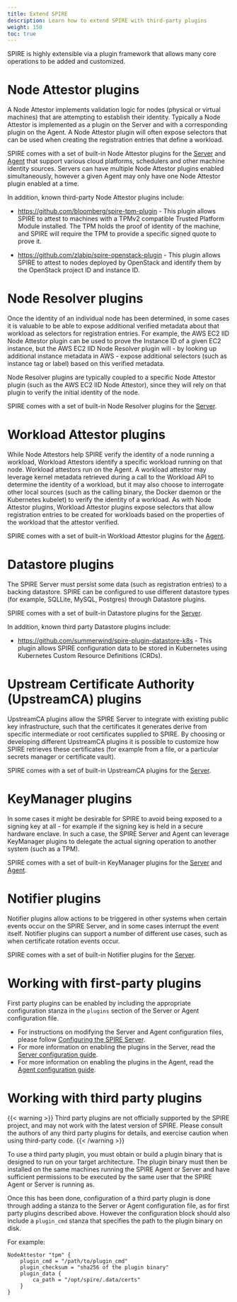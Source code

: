 ```yaml
---
title: Extend SPIRE
description: Learn how to extend SPIRE with third-party plugins
weight: 150
toc: true
---
```


SPIRE is highly extensible via a plugin framework that allows many core operations to be added and customized.

# Node Attestor plugins

A Node Attestor implements validation logic for nodes (physical or virtual machines) that are attempting to establish their identity. Typically a Node Attestor is implemented as a plugin on the Server and with a corresponding plugin on the Agent. A Node Attestor plugin will often expose selectors that can be used when creating the registration entries that define a workload.

SPIRE comes with a set of built-in Node Attestor plugins for the [Server](https://github.com/spiffe/spire/blob/master/doc/spire_server.md) and [Agent](https://github.com/spiffe/spire/blob/master/doc/spire_server.md) that support various cloud platforms, schedulers and other machine identity sources. Servers can have multiple Node Attestor plugins enabled simultaneously, however a given Agent may only have one Node Attestor plugin enabled at a time.

In addition, known third-party Node Attestor plugins include:

* https://github.com/bloomberg/spire-tpm-plugin - This plugin allows SPIRE to attest to machines with a TPMv2 compatible Trusted Platform Module installed. The TPM holds the proof of identity of the machine, and SPIRE will require the TPM to provide a specific signed quote to prove it.

* https://github.com/zlabjp/spire-openstack-plugin - This plugin allows SPIRE to attest to nodes deployed by OpenStack and identify them by the OpenStack project ID and instance ID. 

# Node Resolver plugins

Once the identity of an individual node has been determined, in some cases it is valuable to be able to expose additional verified metadata about that workload as selectors for registration entries. For example, the AWS EC2 IID Node Attestor plugin can be used to prove the Instance ID of a given EC2 instance, but the AWS EC2 IID Node Resolver plugin will - by looking up additional instance metadata in AWS - expose additional selectors (such as instance tag or label) based on this verified metadata.

Node Resolver plugins are typically coupled to a specific Node Attestor plugin (such as the AWS EC2 IID Node Attestor), since they will rely on that plugin to verify the initial identity of the node.

SPIRE comes with a set of built-in Node Resolver plugins for the [Server](https://github.com/spiffe/spire/blob/master/doc/spire_server.md).

# Workload Attestor plugins

While Node Attestors help SPIRE verify the identity of a node running a workload, Workload Attestors identify a specific workload running on that node. Workload attestors run on the Agent. A workload attestor may leverage kernel metadata retrieved during a call to the Workload API to determine the identity of a workload, but it may also choose to interrogate other local sources (such as the calling binary, the Docker daemon or the Kubernetes kubelet) to verify the identity of a workload. As with Node Attestor plugins, Workload Attestor plugins expose selectors that allow registration entries to be created for workloads based on the properties of the workload that the attestor verified.

SPIRE comes with a set of built-in Workload Attestor plugins for the [Agent](https://github.com/spiffe/spire/blob/master/doc/spire_agent.md).

# Datastore plugins

The SPIRE Server must persist some data (such as registration entries) to a backing datastore. SPIRE can be configured to use different datastore types (for example, SQLLite, MySQL, Postgres) through Datastore plugins. 

SPIRE comes with a set of built-in Datastore plugins for the [Server](https://github.com/spiffe/spire/blob/master/doc/spire_server.md).

In addition, known third party Datastore plugins include:

* https://github.com/summerwind/spire-plugin-datastore-k8s - This plugin allows SPIRE configuration data to be stored in Kubernetes using Kubernetes Custom Resource Definitions (CRDs).

# Upstream Certificate Authority (UpstreamCA) plugins

UpstreamCA plugins allow the SPIRE Server to integrate with existing public key infrastructure, such that the certificates it generates derive from specific intermediate or root certificates supplied to SPIRE. By choosing or developing different UpstreamCA plugins it is possible to customize how SPIRE retrieves these certificates (for example from a file, or a particular secrets manager or certificate vault).

SPIRE comes with a set of built-in UpstreamCA plugins for the [Server](https://github.com/spiffe/spire/blob/master/doc/spire_server.md).

# KeyManager plugins

In some cases it might be desirable for SPIRE to avoid being exposed to a signing key at all - for example if the signing key is held in a secure hardware enclave. In such a case, the SPIRE Server and Agent can leverage KeyManager plugins to delegate the actual signing operation to another system (such as a TPM).

SPIRE comes with a set of built-in KeyManager plugins for the [Server](https://github.com/spiffe/spire/blob/master/doc/spire_server.md) and [Agent](https://github.com/spiffe/spire/blob/master/doc/spire_server.md).

# Notifier plugins

Notifier plugins allow actions to be triggered in other systems when certain events occur on the SPIRE Server, and in some cases interrupt the event itself. Notifier plugins can support a number of different use cases, such as when certificate rotation events occur.

SPIRE comes with a set of built-in Notifier plugins for the [Server](https://github.com/spiffe/spire/blob/master/doc/spire_server.md).

# Working with first-party plugins

First party plugins can be enabled by including the appropriate configuration stanza in the `plugins` section of the Server or Agent configuration file. 

*   For instructions on modifying the Server and Agent configuration files, please follow [Configuring the SPIRE Server](/spire/docs/configuring).
*   For more information on enabling the plugins in the Server, read the [Server configuration guide](https://github.com/spiffe/spire/blob/master/doc/spire_server.md).
*   For more information on enabling the plugins in the Agent, read the [Agent configuration guide](https://github.com/spiffe/spire/blob/master/doc/spire_agent.md).

# Working with third party plugins

{{< warning >}}
Third party plugins are not officially supported by the SPIRE project, and may not work with the latest version of SPIRE. Please consult the authors of any third party plugins for details, and exercise caution when using third-party code.
{{< /warning >}}

To use a third party plugin, you must obtain or build a plugin binary that is designed to run on your target architecture. The plugin binary must then be installed on the same machines running the SPIRE Agent or Server and have sufficient permissions to be executed by the same user that the SPIRE Agent or Server is running as.

Once this has been done, configuration of a third party plugin is done through adding a stanza to the Server or Agent configuration file, as for first party plugins described above. However the configuration block should also include a `plugin_cmd` stanza that specifies the path to the plugin binary on disk.

For example:

```
NodeAttestor "tpm" {
	plugin_cmd = "/path/to/plugin_cmd"
	plugin_checksum = "sha256 of the plugin binary"
	plugin_data {
		ca_path = "/opt/spire/.data/certs"
	}
}
```
